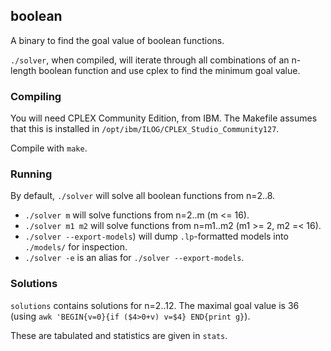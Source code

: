 boolean
---

A binary to find the goal value of boolean functions.

`./solver`, when compiled, will iterate through all combinations
of an n-length boolean function and use cplex to find the minimum goal value.

### Compiling

You will need CPLEX Community Edition, from IBM.
The Makefile assumes that this is installed in `/opt/ibm/ILOG/CPLEX_Studio_Community127`.

Compile with `make`.

### Running

By default, `./solver` will solve all boolean functions from n=2..8.

- `./solver m` will solve functions from n=2..m (m <= 16).
- `./solver m1 m2` will solve functions from n=m1..m2 (m1 >= 2, m2 =< 16).
- `./solver --export-models`) will dump `.lp`-formatted models into `./models/` for inspection.
- `./solver -e` is an alias for `./solver --export-models`.

### Solutions

`solutions` contains solutions for n=2..12.
The maximal goal value is 36 (using `awk 'BEGIN{v=0}{if ($4>0+v) v=$4} END{print g}`).

These are tabulated and statistics are given in `stats`.

